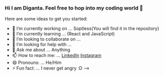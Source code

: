 ### Hi I am Diganta. Feel free to hop into my coding world 👋



Here are some ideas to get you started:

- 🔭 I’m currently working on ... Soptless(You will find it in the repository)
- 🌱 I’m currently learning ... (React and JavaScript)
- 👯 I’m looking to collaborate on ...
- 🤔 I’m looking for help with ...
- 💬 Ask me about ... Anything 
- 📫 How to reach me: ... [LinkedIn](https://www.linkedin.com/in/md-shafiur-rahman-diganta-592a96202/) [Instagram](https://www.instagram.com/shafiur_rahman_diganta/)
- 😄 Pronouns: ... He/Him
- ⚡ Fun fact: ... I never get angry :D 
-->
